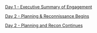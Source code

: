 [Day 1 - Executive Summary of Engagement](https://github.com/LuiyTheNinja/Simulated-Red-Team-Engagement-SparkForge-Manufacturing-LLC-Executive-summary/blob/main/README.md)

[Day 2 - Planning & Reconnissance Begins](https://github.com/LuiyTheNinja/Simulated-Red-Team-Engagement-SparkForge-Manufacturing-LLC--Planning-and-Reconnaissance)

[Day 2 - Planning and Recon Continues](https://github.com/LuiyTheNinja/Simulated-Red-Team-Engagement-SparkForge-Manufacturing-LLC-Executive-summary-Day2ReconPlanCont)



